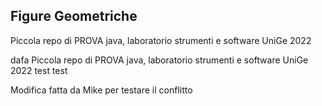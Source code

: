 ## Figure Geometriche

Piccola repo di PROVA java, laboratorio strumenti e software UniGe 2022 

dafa
Piccola repo di PROVA java, laboratorio strumenti e software UniGe 2022 test test

Modifica fatta da Mike per testare il conflitto

